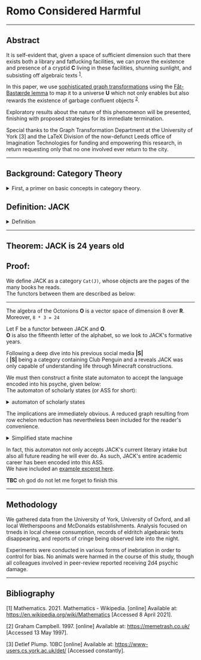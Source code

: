 
# Romo Considered Harmful
    
---
  
## Abstract

It is self-evident that, given a space of sufficient dimension
such that there exists both a library and fatfucking facilities,
we can prove the existence and presence of a cryptid **C** living in these facilities,
shunning sunlight, and subsisting off algebraic texts <sup>[1](#bibliography)</sup>.
  

In this paper, we use [sophisticated graph transformations](http://www.jflap.org/)
using the [Fåt-Bastærde lemma](https://www.fatbastard.com/product/chardonnay/)
to map it to a universe **U** which not only enables but also rewards the existence of
garbage confluent objects <sup>[2](#bibliography)</sup>.  
  

Exploratory results about the nature of this phenomenon will be presented,
finishing with proposed strategies for its immediate termination.  
      
Special thanks to the Graph Transformation Department at the University of York [3] and the LaTeX Division
of the now-defunct Leeds office of Imagination Technologies for funding and empowering this research,
in return requesting only that no one involved ever return to the city.  
    
---
    
## Background: Category Theory
<details>
<summary>First, a primer on basic concepts in category theory.</summary>    
<img title="deathiscoming"
     alt="a real pussy wagon, if you will. maybe you shouldn't." 
     style="max-height: 30%; max-width: 30%;"
     src="pooh-3.jpg"
>
    
Now you have a master's in category theory.  
</details>

## Definition: JACK

<details>
<summary>Definition</summary>
  
Recall the category **C** of cryptids and their morphisms.
It is immediately clear that no such accommodating universe **U** could possibly entail a god,
so we denote this property of no god **N** for *no god*.
Using the [most sophisticated lexical analysis](http://jackromo.com/2019/Improving-the-GP2-Compiler.pdf) devised,
we apply transformation **T**
(the highest known grade achieved for [any PhD thesis](http://etheses.whiterose.ac.uk/12586/))
to yield  

`CUNT`.  
Employ a little quantum decryption:  
`CUNT mod 69 === JACK`.  
Then the entity known as JACK has been defined.  
</details>    
  
---
  
  
## Theorem: JACK is 24 years old
    
## Proof:
    
We define JACK as a category `Cat(J)`, whose objects are the pages of the many books he reads.  
The functors between them are described as below:    

---

The algebra of the Octonions **O** is a vector space of dimension 8 over **R**.  
Moreover, `8 * 3 = 24`    

Let F be a functor between JACK and **O**.  
**O** is also the fifteenth letter of the alphabet, so we look to JACK's formative years.  

Following a deep dive into his previous social media **|S|**  
( **|S|** being a category containing Club Penguin and a 
reveals JACK was only capable of understanding life through Minecraft constructions.    

We must then construct a finite state automaton to accept the language encoded into his psyche, given below:  
The automaton of scholarly states (or ASS for short):  
<details>
<summary> automaton of scholarly states </summary>
<img title="omnomchomsky" alt="i read graphviz documentation for this" src="graph.svg">
  
</details>
  
The implications are immediately obvious.
A reduced graph resulting from row echelon reduction has nevertheless been included for the reader's convenience.
  
<details>
<summary> Simplified state machine </summary>
<img title="the alphabet" alt="and then i failed mfcs" src="fsa.svg">
</details>  

In fact, this automaton not only accepts JACK's current literary intake but also all future reading he will ever do.
As such, JACK's entire academic career has been encoded into this ASS.  
We have included an [example excerpt here](futuremathspaper.md).    

**TBC** oh god do not let me forget to finish this    
  
  
---

    
## Methodology
We gathered data from the University of York, University of Oxford,
and all local Wetherspoons and McDonalds establishments.
Analysis focused on trneds in local cheese consumption, records of eldritch algebaraic texts disappearing, 
and reports of cringe being observed late into the night.  

Experiments were conducted in various forms of inebriation in order to control for bias.
No animals were harmed in the course of this study, 
though all colleagues involved in peer-review reported receiving 2d4 psychic damage.  
    
    
---

## Bibliography

[1] Mathematics. 2021. Mathematics - Wikipedia. [online] Available at: <https://en.wikipedia.org/wiki/Mathematics> [Accessed 8 April 2021].

[2] Graham Campbell. 1997. [online] Available at: <https://memetrash.co.uk/> [Accessed 13 May 1997].

[3] Detlef Plump. 10BC [online] Available at: <https://www-users.cs.york.ac.uk/det/> [Accessed constantly].

